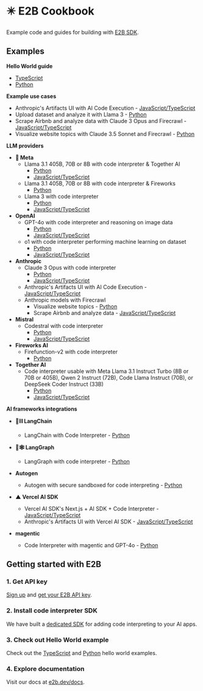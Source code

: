 # ✴️ E2B Cookbook
Example code and guides for building with [E2B SDK](https://github.com/e2b-dev/e2b).

## Examples

**Hello World guide**
- [TypeScript](https://github.com/e2b-dev/e2b-cookbook/tree/main/examples/hello-world-js)
- [Python](https://github.com/e2b-dev/e2b-cookbook/tree/main/examples/hello-world-python)

**Example use cases**
  - Anthropic's Artifacts UI with AI Code Execution - [JavaScript/TypeScript](https://github.com/e2b-dev/e2b-cookbook/tree/main/examples/anthropic-power-artifacts)
  - Upload dataset and analyze it with Llama 3 - [Python](https://github.com/e2b-dev/e2b-cookbook/tree/main/examples/upload-dataset-code-interpreter)
  - Scrape Airbnb and analyze data with Claude 3 Opus and Firecrawl - [JavaScript/TypeScript](https://github.com/e2b-dev/e2b-cookbook/tree/main/examples/scrape-and-analyze-airbnb-data-with-firecrawl)
  - Visualize website topics with Claude 3.5 Sonnet and Firecrawl - [Python](https://github.com/e2b-dev/e2b-cookbook/tree/main/examples/claude-visualize-website-topics)

**LLM providers**
  - **🦙  Meta**
    - Llama 3.1 405B, 70B or 8B with code interpreter & Together AI
      - [Python](https://github.com/e2b-dev/e2b-cookbook/tree/main/examples/together-ai-with-code-interpreting/together-ai-code-interpreter-python)
      - [JavaScript/TypeScript](https://github.com/e2b-dev/e2b-cookbook/tree/main/examples/together-ai-with-code-interpreting/together-ai-code-interpreter-js)
    - Llama 3.1 405B, 70B or 8B with code interpreter & Fireworks
      - [Python](https://github.com/e2b-dev/e2b-cookbook/blob/fireworks/examples/fireworks-code-interpreter-python/llama_3.1_code_interpreter.ipynb)
    - Llama 3 with code interpreter
      - [Python](https://github.com/e2b-dev/e2b-cookbook/tree/main/examples/llama-3-code-interpreter-python)
      - [JavaScript/TypeScript](https://github.com/e2b-dev/e2b-cookbook/tree/main/examples/llama-3-code-interpreter-js)
  - **OpenAI**
    - GPT-4o with code interpreter and reasoning on image data
      - [Python](https://github.com/e2b-dev/e2b-cookbook/blob/main/examples/gpt-4o-code-interpreter/gpt_4o.ipynb)
      - [JavaScript/TypeScript](https://github.com/e2b-dev/e2b-cookbook/tree/main/examples/gpt-4o-code-interpreter-js)
    - o1 with code interpreter performing machine learning on dataset
      - [Python](https://github.com/e2b-dev/e2b-cookbook/blob/main/examples/o1-code-interpreter-python/o1.ipynb)
      - [JavaScript/TypeScript](https://github.com/e2b-dev/e2b-cookbook/blob/main/examples/o1-code-interpreter-js)
  - **Anthropic**
    - Claude 3 Opus with code interpreter
      - [Python](https://github.com/e2b-dev/e2b-cookbook/tree/main/examples/claude-code-interpreter-python)
      - [JavaScript/TypeScript](https://github.com/e2b-dev/e2b-cookbook/tree/main/examples/claude-code-interpreter-js)
    - Anthropic's Artifacts UI with AI Code Execution - [JavaScript/TypeScript](https://github.com/e2b-dev/e2b-cookbook/tree/main/examples/anthropic-power-artifacts)
    - Anthropic models with Firecrawl
      - Visualize website topics - [Python](https://github.com/e2b-dev/e2b-cookbook/tree/main/examples/claude-visualize-website-topics)
      - Scrape Airbnb and analyze data - [JavaScript/TypeScript](https://github.com/e2b-dev/e2b-cookbook/tree/main/examples/scrape-and-analyze-airbnb-data-with-firecrawl)
  - **Mistral**
    - Codestral with code interpreter
      - [Python](https://github.com/e2b-dev/e2b-cookbook/tree/main/examples/codestral-code-interpreter-python)
      - [JavaScript/TypeScript](https://github.com/e2b-dev/e2b-cookbook/tree/main/examples/codestral-code-interpreter-js)
  - **Fireworks AI**
    - Firefunction-v2 with code interpreter
      - [Python](https://github.com/e2b-dev/e2b-cookbook/tree/main/examples/fireworks-code-interpreter-python)
  - **Together AI**
      - Code interpreter usable with Meta Llama 3.1 Instruct Turbo (8B or 70B or 405B), Qwen 2 Instruct (72B), Code Llama Instruct (70B), or DeepSeek Coder Instruct (33B)
        - [Python](https://github.com/e2b-dev/e2b-cookbook/tree/main/examples/together-ai-with-code-interpreting/together-ai-code-interpreter-python)
        - [JavaScript/TypeScript](https://github.com/e2b-dev/e2b-cookbook/tree/main/examples/together-ai-with-code-interpreting/together-ai-code-interpreter-js)
  

**AI frameworks integrations**
  - **🦜⛓️ LangChain**
    - LangChain with Code Interpreter - [Python](https://github.com/e2b-dev/e2b-cookbook/tree/main/examples/langchain-python)

  - **🦜🕸️ LangGraph**
    - LangGraph with code interpreter - [Python](https://github.com/e2b-dev/e2b-cookbook/tree/main/examples/langgraph-python)

  - **Autogen**
    - Autogen with secure sandboxed for code interpreting - [Python](https://github.com/e2b-dev/e2b-cookbook/tree/main/examples/e2b_autogen)

  - **▲ Vercel AI SDK**
    - Vercel AI SDK's Next.js + AI SDK + Code Interpreter - [JavaScript/TypeScript](https://github.com/e2b-dev/e2b-cookbook/tree/main/examples/nextjs-code-interpreter)
    -  Anthropic's Artifacts UI with Vercel AI SDK - [JavaScript/TypeScript](https://github.com/e2b-dev/e2b-cookbook/tree/main/examples/anthropic-power-artifacts)
  - **magentic**
    - Code Interpreter with magentic and GPT-4o - [Python](https://github.com/e2b-dev/e2b-cookbook/tree/main/examples/magentic-code-interpreter/magentic_code_interpreter.ipynb)


## Getting started with E2B

### 1. Get API key
[Sign up](https://e2b.dev/docs/sign-in?view=sign-up) and [get your E2B API key](https://e2b.dev/docs/getting-started/api-key).

### 2. Install code interpreter SDK
We have built a [dedicated SDK](https://github.com/e2b-dev/code-interpreter) for adding code interpreting to your AI apps.

### 3. Check out Hello World example
Check out the [TypeScript](https://github.com/e2b-dev/e2b-cookbook/tree/main/examples/hello-world-js) and [Python](https://github.com/e2b-dev/e2b-cookbook/tree/main/examples/hello-world-python) hello world examples.

### 4. Explore documentation
Visit our docs at [e2b.dev/docs](https://e2b.dev/docs).

